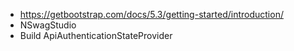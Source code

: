 - https://getbootstrap.com/docs/5.3/getting-started/introduction/
- NSwagStudio
- Build ApiAuthenticationStateProvider
